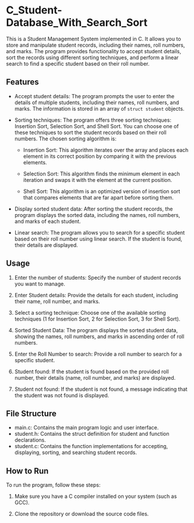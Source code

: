 # C_Student-Database_With_Search_Sort

This is a Student Management System implemented in C. It allows you to store and manipulate student records, including their names, roll numbers, and marks. The program provides functionality to accept student details, sort the records using different sorting techniques, and perform a linear search to find a specific student based on their roll number.

## Features

- Accept student details: The program prompts the user to enter the details of multiple students, including their names, roll numbers, and marks. The information is stored in an array of `struct student` objects.

- Sorting techniques: The program offers three sorting techniques: Insertion Sort, Selection Sort, and Shell Sort. You can choose one of these techniques to sort the student records based on their roll numbers. The chosen sorting algorithm is:

    - Insertion Sort: This algorithm iterates over the array and places each element in its correct position by comparing it with the previous elements.

    - Selection Sort: This algorithm finds the minimum element in each iteration and swaps it with the element at the current position.

    - Shell Sort: This algorithm is an optimized version of insertion sort that compares elements that are far apart before sorting them.

- Display sorted student data: After sorting the student records, the program displays the sorted data, including the names, roll numbers, and marks of each student.

- Linear search: The program allows you to search for a specific student based on their roll number using linear search. If the student is found, their details are displayed.

## Usage

1. Enter the number of students: Specify the number of student records you want to manage.

2. Enter Student details: Provide the details for each student, including their name, roll number, and marks.

3. Select a sorting technique: Choose one of the available sorting techniques (1 for Insertion Sort, 2 for Selection Sort, 3 for Shell Sort).

4. Sorted Student Data: The program displays the sorted student data, showing the names, roll numbers, and marks in ascending order of roll numbers.

5. Enter the Roll Number to search: Provide a roll number to search for a specific student.

6. Student found: If the student is found based on the provided roll number, their details (name, roll number, and marks) are displayed.

7. Student not found: If the student is not found, a message indicating that the student was not found is displayed.

## File Structure

- main.c: Contains the main program logic and user interface.
- student.h: Contains the struct definition for student and function declarations.
- student.c: Contains the function implementations for accepting, displaying, sorting, and searching student records.

## How to Run

To run the program, follow these steps:

1. Make sure you have a C compiler installed on your system (such as GCC).

2. Clone the repository or download the source code files.
